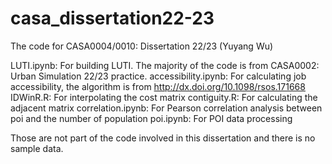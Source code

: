 # casa_dissertation22-23
The code for CASA0004/0010: Dissertation 22/23 (Yuyang Wu)

LUTI.ipynb: For building LUTI. The majority of the code is from CASA0002: Urban Simulation 22/23 practice.
accessibility.ipynb: For calculating job accessibility, the algorithm is from http://dx.doi.org/10.1098/rsos.171668
IDWinR.R: For interpolating the cost matrix
contiguity.R: For calculating the adjacent matrix
correlation.ipynb: For Pearson correlation analysis between poi and the number of population
poi.ipynb: For POI data processing

Those are not part of the code involved in this dissertation and there is no sample data.
